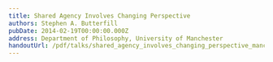 ```yaml
---
title: Shared Agency Involves Changing Perspective
authors: Stephen A. Butterfill
pubDate: 2014-02-19T00:00:00.000Z
address: Department of Philosophy, University of Manchester
handoutUrl: /pdf/talks/shared_agency_involves_changing_perspective_manchester.handout.pdf
---
```


